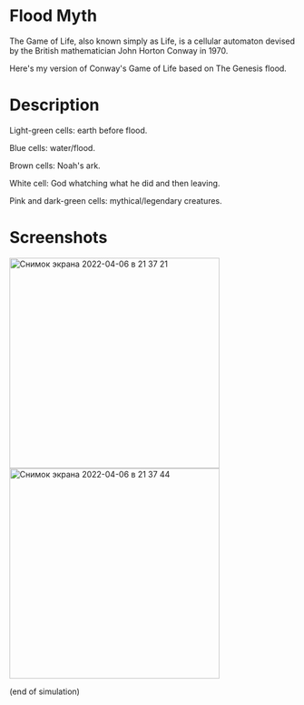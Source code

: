 # Flood Myth
The Game of Life, also known simply as Life, is a cellular automaton devised by the British mathematician John Horton Conway in 1970.

Here's my version of Conway's Game of Life based on The Genesis flood.
# Description
Light-green cells: earth before flood.

Blue cells: water/flood.

Brown cells: Noah's ark.

White cell: God whatching what he did and then leaving.

Pink and dark-green cells: mythical/legendary creatures. 

# Screenshots
<img width="370" alt="Снимок экрана 2022-04-06 в 21 37 21" src="https://user-images.githubusercontent.com/101452567/162014373-4496c0d1-4f65-4c32-a061-4858e0f068dc.png">

<img width="370" alt="Снимок экрана 2022-04-06 в 21 37 44" src="https://user-images.githubusercontent.com/101452567/162014412-2423a736-540d-4018-9f77-52776c39c3c5.png">

(end of simulation)
